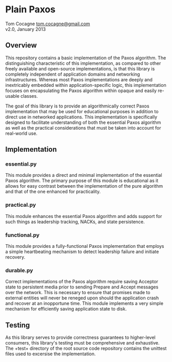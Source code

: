 Plain Paxos 
===========
Tom Cocagne <tom.cocagne@gmail.com>  
v2.0, January 2013


Overview
--------

This repository contains a basic implementation of the Paxos algorithm. The
distinguishing characteristic of this implementation, as compared to other
freely available and open-source implementations, is that this library is
completely independent of application domains and networking
infrastructures. Whereas most Paxos implementations are deeply and inextricably
embedded within application-specific logic, this implementation focuses on
encapsulating the Paxos algorithm within opaque and easily re-usable classes.

The goal of this library is to provide an algorithmically correct Paxos
implementation that may be used for educational purposes in addition to direct
use in networked applications. This implementation is specifically designed to
facilitate understanding of both the essential Paxos algorithm as well as the
practical considerations that must be taken into account for real-world
use. 


Implementation
--------------

### essential.py


This module provides a direct and minimal implementation of the essential Paxos
algorithm. The primary purpose of this module is educational as it allows for
easy contrast between the implementation of the pure algorithm and that of the
one enhanced for practicality.


### practical.py


This module enhances the essential Paxos algorithm and adds support for such
things as leadership tracking, NACKs, and state persistence.


### functional.py


This module provides a fully-functional Paxos implementation that employs
a simple heartbeating mechanism to detect leadership failure and initiate
recovery.


### durable.py


Correct implementations of the Paxos algorithm require saving Acceptor
state to persistent media prior to sending Prepare and Accept messages over the 
network. This is necessary to ensure that promises made to external entities
will never be reneged upon should the application crash and recover at an
inopportune time. This module implements a very simple mechanism for efficiently
saving application state to disk. 


Testing
-------

As this library serves to provide correctness guarantees to higher-level consumers,
this library's testing must be comprehensive and exhaustive. The +test+
directory of the root source code repository contains the unittest files used to
excersise the implementation. 
